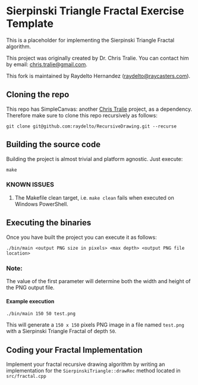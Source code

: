 # Sierpinski Triangle Fractal Exercise Template

This is a placeholder for implementing the Sierpinski Triangle Fractal algorithm.

This project was originally created by Dr. Chris Tralie. You can contact him by email: chris.tralie@gmail.com.

This fork is maintained by Raydelto Hernandez (raydelto@raycasters.com).

## Cloning the repo

This repo has SimpleCanvas: another [Chris Tralie](https://www.linkedin.com/in/ctralie/) project, as a dependency. Therefore make sure to clone this repo recursively as follows:

`git clone git@github.com:raydelto/RecursiveDrawing.git --recurse`

## Building the source code

Building the project is almost trivial and platform agnostic. Just execute:

`make`

### KNOWN ISSUES
1. The Makefile clean target, i.e. `make clean` fails when executed on Windows PowerShell.

## Executing the binaries

Once you have built the project you can execute it as follows:

`./bin/main <output PNG size in pixels> <max depth> <output PNG file location>`

### Note:

The value of the first parameter will determine both the width and height of the PNG output file.

#### Example execution

`./bin/main 150 50 test.png`

This will generate a `150 x 150` pixels PNG image in a file named `test.png` with a Sierpinski Triangle Fractal of depth `50`.

## Coding your Fractal Implementation

Implement your fractal recursive drawing algorithm by writing an implementation for the `SierpinskiTriangle::drawRec` method located in `src/fractal.cpp`
